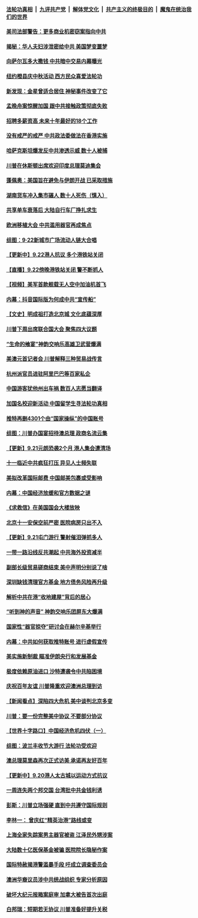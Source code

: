 ####  [法轮功真相](../../../../basic/blob/master/README.md?t=09230913) &nbsp;|&nbsp; [九评共产党](../../../../9ping.md/blob/master/README.md?t=09230913) &nbsp;|&nbsp; [解体党文化](../../../../jtdwh.md/blob/master/README.md?t=09230913)  &nbsp;|&nbsp; [共产主义的终极目的](../../../../gczydzjmd.md/blob/master/README.md?t=09230913) &nbsp;|&nbsp; [魔鬼在统治我们的世界](../../../../mgztzwmdsj.md/blob/master/README.md?t=09230913) 

#### [美司法部警告：更多商业机密窃案指向中共](../pages/nf4514/n11539903.md?t=09230913) 

#### [揭秘：华人夫妇涉泄密给中共 美国梦变噩梦](../pages/nf4514/n11539504.md?t=09230913) 

#### [向萨尔瓦多大撒钱 中共暗中交易内幕曝光](../pages/nf4514/n11539358.md?t=09230913) 

#### [纽约橙县庆中秋活动 西方民众喜爱法轮功](../pages/nf4514/n11538561.md?t=09230913) 

#### [新发现：金星曾适合居住 神秘事件改变了它](../pages/nf4514/n11539338.md?t=09230913) 

#### [孟晚舟案惊醒加国 跟中共接触政策彻底失败](../pages/nf4514/n11539403.md?t=09230913) 

#### [招聘多薪资高 未来十年最好的18个工作](../pages/nf4514/n11530708.md?t=09230913) 

#### [没有戒严的戒严 中共政法委做法在香港实施](../pages/nf4514/n11539410.md?t=09230913) 

#### [哈萨克斯坦爆发反中共渗透示威 数十人被捕](../pages/nf4514/n11539301.md?t=09230913) 

#### [川普在休斯顿出席欢迎印度总理莫迪集会](../pages/nf4514/n11539283.md?t=09230913) 

#### [蓬佩奥：美国旨在避免与伊朗开战 已采取措施](../pages/nf4514/n11538986.md?t=09230913) 

#### [湖南货车冲入集市碾人 数十人死伤（慎入）](../pages/nf4514/n11539142.md?t=09230913) 

#### [共享单车衰落后 大陆自行车厂挣扎求生](../pages/nf4514/n11539034.md?t=09230913) 

#### [欧洲移植大会 中共滥用器官再成焦点](../pages/nf4514/n11538883.md?t=09230913) 

#### [组图：9·22新城市广场流动人链大合唱](../pages/nf4514/n11538717.md?t=09230913) 

#### [【更新中】9.22港人抗议 多个港铁站关闭](../pages/nf4514/n11538147.md?t=09230913) 

#### [【直播】9.22傍晚港铁站关闭 警不断抓人](../pages/nf4514/n11533277.md?t=09230913) 

#### [【视频】美军首款舰载无人空中加油机首飞](../pages/nf4514/n11536459.md?t=09230913) 

#### [内幕：抖音国际版为何成中共“宣传船”](../pages/nf4514/n11536977.md?t=09230913) 

#### [【文史】明成祖打造北京城 文化底蕴深厚](../pages/nf4514/n8038118.md?t=09230913) 

#### [川普下周出席联合国大会 聚焦四大议题](../pages/nf4514/n11537566.md?t=09230913) 

#### [“生命的飨宴”神韵交响乐高雄卫武营爆满](../pages/nf4514/n11537977.md?t=09230913) 

#### [美澳元首记者会 川普解释三种贸易战传言](../pages/nf4514/n11537662.md?t=09230913) 

#### [杭州派官员进驻阿里巴巴等百家私企](../pages/nf4514/n11537762.md?t=09230913) 

#### [中国游客犹他州出车祸 数百人志愿当翻译](../pages/nf4514/n11537625.md?t=09230913) 

#### [加国名校迎新活动 中国留学生寻法轮功真相](../pages/nf4514/n11537332.md?t=09230913) 

#### [推特再删4301个由“国家操纵”的中国账号](../pages/nf4514/n11537418.md?t=09230913) 

#### [组图：川普办国宴招待澳总理 政商名流云集](../pages/nf4514/n11537407.md?t=09230913) 

#### [【更新】9.21元朗恐袭2个月 港人集会遭清场](../pages/nf4514/n11537202.md?t=09230913) 

#### [十一临近中共疯狂打压 异见人士频失联](../pages/nf4514/n11536555.md?t=09230913) 

#### [美拟改革国际邮费 中国邮美包裹或受影响](../pages/nf4514/n11537288.md?t=09230913) 

#### [内幕：中国经济放缓和官方数据之谜](../pages/nf4514/n11514769.md?t=09230913) 

#### [《求救信》在美国国会大楼放映](../pages/nf4514/n11537252.md?t=09230913) 

#### [北京十一安保空前严密 医院病房只出不入](../pages/nf4514/n11534909.md?t=09230913) 

#### [【更新】9.21屯门游行 警射催泪弹抓多人](../pages/nf4514/n11534673.md?t=09230913) 

#### [一带一路沿线反共潮起 中共海外投资减半](../pages/nf4514/n11520228.md?t=09230913) 

#### [副部长级贸易磋商结束 美中声明分别说了啥](../pages/nf4514/n11536402.md?t=09230913) 

#### [深圳缺钱清理官方基金 地方债务风险再升级](../pages/nf4514/n11535810.md?t=09230913) 

#### [解析中共在港“收地建屋”背后的居心](../pages/nf4514/n11523814.md?t=09230913) 

#### [“听到神的声音” 神韵交响乐团屏东大爆满](../pages/nf4514/n11536142.md?t=09230913) 

#### [国家性“器官掠夺”研讨会在赫尔辛基举行](../pages/nf4514/n11532803.md?t=09230913) 

#### [内幕：中共如何获取推特账号 进行虚假宣传](../pages/nf4514/n11535181.md?t=09230913) 

#### [美实施新制裁 瞄准伊朗央行和发展基金](../pages/nf4514/n11535617.md?t=09230913) 

#### [极度依赖原油进口 沙特遭袭令中共陷困境](../pages/nf4514/n11535965.md?t=09230913) 

#### [庆祝百年友谊 川普隆重欢迎澳洲总理到访](../pages/nf4514/n11535946.md?t=09230913) 

#### [【新闻看点】深陷四大危机 美中谈判北京多变](../pages/nf4514/n11535692.md?t=09230913) 

#### [川普：要一份完整美中协议 不要部分协议](../pages/nf4514/n11535676.md?t=09230913) 

#### [【世界十字路口】中国经济危机四伏（一）](../pages/nf4514/n11533631.md?t=09230913) 

#### [组图：波兰丰收节大游行 法轮功受欢迎](../pages/nf4514/n11535288.md?t=09230913) 

#### [澳总理莫里森再次正式访美 承诺再友好百年](../pages/nf4514/n11534214.md?t=09230913) 

#### [【更新中】9.20港人太古城以运动方式抗议](../pages/nf4514/n11534630.md?t=09230913) 

#### [一周连失两个邦交国 台湾批中共金钱利诱](../pages/nf4514/n11534689.md?t=09230913) 

#### [彭斯：川普立场强硬 直到中共遵守国际规则](../pages/nf4514/n11533669.md?t=09230913) 

#### [李林一： 曾庆红“精英治港”路线或变](../pages/nf4514/n11520386.md?t=09230913) 

#### [上海全家失踪案男主器官被盗 江泽民外甥涉案](../pages/nf4514/n11482022.md?t=09230913) 

#### [大陆数十亿医保基金被骗 医院院长隐秘作案](../pages/nf4514/n11534342.md?t=09230913) 

#### [国际特赦揭港警滥暴手段 吁成立调查委员会](../pages/nf4514/n11533906.md?t=09230913) 

#### [澳洲华裔议员涉中共统战组织 专家分析原因](../pages/nf4514/n11533632.md?t=09230913) 

#### [破坏大纪元报箱案庭审 加拿大被告首次出庭](../pages/nf4514/n11533686.md?t=09230913) 

#### [白邦瑞：短期若无协议 川普准备好提升关税](../pages/nf4514/n11533472.md?t=09230913) 

